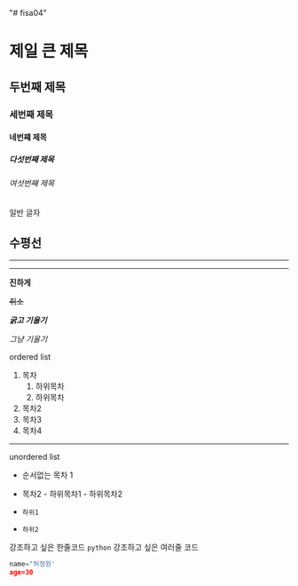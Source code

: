 "# fisa04" 
# 제일 큰 제목
## 두번째 제목
### 세번째 제목
#### 네번쨰 제목
##### 다섯번째 제목
###### 여섯번째 제목
일반 글자

수평선
---
<hr>

***

**진하게**

~~취소~~

***굵고 기울기***

*그냥 기울기*

ordered list
1. 목차
    1. 하위목차
    2. 하위목차
2. 목차2
3. 목차3
4. 목차4

***

unordered list
- 순서없는 목차 1
- 목차2
      - 하위목차1
      - 하위목차2

  
-     하위1
-     하위2

강조하고 싶은 한줄코드 `python`
강조하고 싶은 여러줄 코드
``` python
name="허정원'
age=30
```
